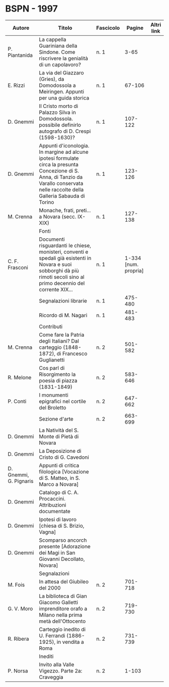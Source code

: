 # BSPN - 1997

| Autore                 | Titolo                                                                                                                                                                                | Fascicolo | Pagine               | Altri link |
|------------------------|---------------------------------------------------------------------------------------------------------------------------------------------------------------------------------------|-----------|----------------------|------------|
| P. Piantanida          | La cappella Guariniana della Sindone. Come riscrivere la genialità di un capolavoro?                                                                                                  | n. 1      | 3-65                 |            |
| E. Rizzi               | La via del Giazzaro (Gries), da Domodossola a Meiringen. Appunti per una guida storica                                                                                                | n. 1      | 67-106               |            |
| D. Gnemmi              | Il Cristo morto di Palazzo Silva in Domodossola. possibile definirlo autografo di D. Crespi (1598-1630)?                                                                              | n. 1      | 107-122              |            |
| D. Gnemmi              | Appunti d'iconologia. In margine ad alcune ipotesi formulate circa la presunta Concezione di S. Anna, di Tanzio da Varallo conservata nelle raccolte della Galleria Sabauda di Torino | n. 1      | 123-126              |            |
| M. Crenna              | Monache, frati, preti... a Novara (secc. IX-XIX)                                                                                                                                      | n. 1      | 127-138              |            |
|                        | Fonti                                                                                                                                                                                 |           |                      |            |
| C. F. Frasconi         | Documenti risguardanti le chiese, monisteri, conventi e spedali già esistenti in Novara e suoi sobborghi dà più rimoti secoli sino al primo decennio del corrente XIX...              | n. 1      | 1-334 [num. propria] |            |
|                        | Segnalazioni librarie                                                                                                                                                                 | n. 1      | 475-480              |            |
|                        | Ricordo di M. Nagari                                                                                                                                                                  | n. 1      | 481-483              |            |
|                        | Contributi                                                                                                                                                                            |           |                      |            |
| M. Crenna              | Come fare la Patria degli Italiani? Dal carteggio (1848-1872), di Francesco Guglianetti                                                                                               | n. 2      | 501-582              |            |
| R. Melone              | Cos parl di Risorgimento la poesia di piazza (1831-1849)                                                                                                                              | n. 2      | 583-646              |            |
| P. Conti               | I monumenti epigrafici nel cortile del Broletto                                                                                                                                       | n. 2      | 647-662              |            |
|                        | Sezione d'arte                                                                                                                                                                        | n. 2      | 663-699              |            |
| D. Gnemmi              | La Natività del S. Monte di Pietà di Novara                                                                                                                                           |           |                      |            |
| D. Gnemmi              | La Deposizione di Cristo di G. Cavedoni                                                                                                                                               |           |                      |
| D. Gnemmi, G. Pignaris | Appunti di critica filologica [Vocazione di S. Matteo, in S. Marco a Novara]                                                                                                          |           |                      |            |
| D. Gnemmi              | Catalogo di C. A. Procaccini. Attribuzioni documentate                                                                                                                                |           |                      |            |
| D. Gnemmi              | Ipotesi di lavoro [chiesa di S. Brizio, Vagna]                                                                                                                                        |           |                      |            |
| D. Gnemmi              | Scomparso ancorch presente [Adorazione dei Magi in San Giovanni Decollato, Novara]                                                                                                    |           |                      |            |
|                        | Segnalazioni                                                                                                                                                                          |           |                      |            |
| M. Fois                | In attesa del Giubileo del 2000                                                                                                                                                       | n. 2      | 701-718              |            |
| G. V. Moro             | La biblioteca di Gian Giacomo Galletti imprenditore orafo a Milano nella prima metà dell'Ottocento                                                                                    | n. 2      | 719-730              |            |
| R. Ribera              | Carteggio inedito di U. Ferrandi (1886-1925), in vendita a Roma                                                                                                                       | n. 2      | 731-739              |            |
|                        | Inediti                                                                                                                                                                               |           |                      |            |
| P. Norsa               | Invito alla Valle Vigezzo. Parte 2a: Craveggia                                                                                                                                        | n. 2      | 1-103                |            |
